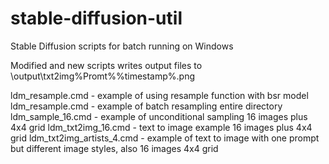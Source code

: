 # stable-diffusion-util
Stable Diffusion scripts for batch running on Windows

Modified and new scripts writes output files to \output\txt2img\%Promt%\%timestamp%.png

ldm_resample.cmd - example of using resample function with bsr model
ldm_resample.cmd - example of batch resampling entire directory
ldm_sample_16.cmd - example of unconditional sampling 16 images plus 4x4 grid
ldm_txt2img_16.cmd - text to image example 16 images plus 4x4 grid
ldm_txt2img_artists_4.cmd - example of text to image with one prompt but different image styles, also 16 images 4x4 grid
